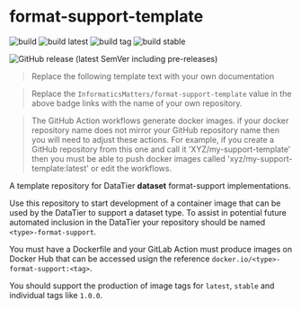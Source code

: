 # format-support-template

![build](https://github.com/InformaticsMatters/format-support-template/workflows/build/badge.svg)
![build latest](https://github.com/InformaticsMatters/format-support-template/workflows/publish%20latest/badge.svg)
![build tag](https://github.com/InformaticsMatters/format-support-template/workflows/publish%20tag/badge.svg)
![build stable](https://github.com/InformaticsMatters/format-support-template/workflows/publish%20stable/badge.svg)

![GitHub release (latest SemVer including pre-releases)](https://img.shields.io/github/v/release/InformaticsMatters/format-support-template?include_prereleases)

>   Replace the following template text with your own documentation

>   Replace the `InformaticsMatters/format-support-template` value in the
    above badge links with the name of your own repository.

>   The GitHub Action workflows generate docker images.
    if your docker repository name does not mirror your
    GitHub repository name then you will need to adjust these actions.
    For example, if you create a GitHub repository from this one and call it
    'XYZ/my-support-template' then you must be able to push docker images
    called 'xyz/my-support-template:latest' or edit the workflows.

A template repository for DataTier **dataset** format-support implementations.

Use this repository to start development of a container image that can be
used by the DataTier to support a dataset type. To assist in potential future
automated inclusion in the DataTier your repository should
be named `<type>-format-support`.

You must have a Dockerfile and your GitLab Action must produce
images on Docker Hub that can be accessed usign the reference
`docker.io/<type>-format-support:<tag>`.

You should support the production of image tags for `latest`, `stable` and
individual tags like `1.0.0`.
